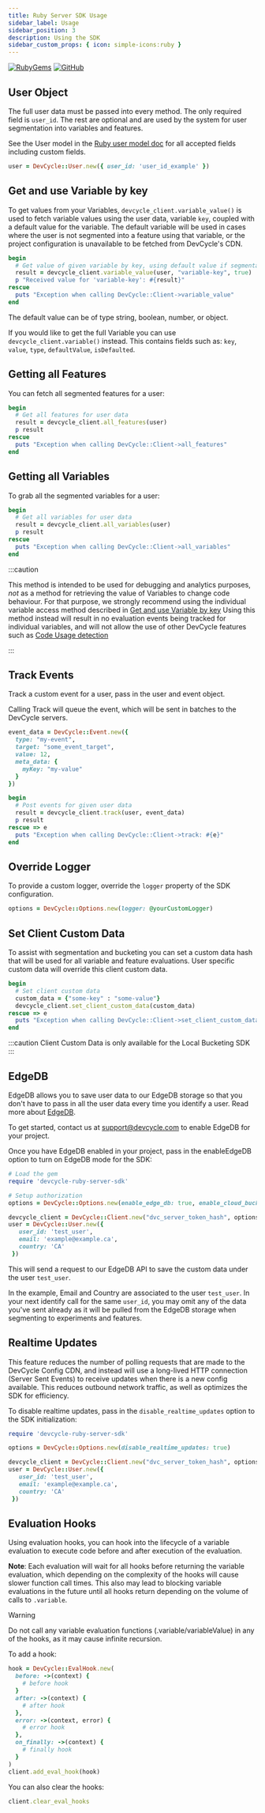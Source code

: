 ```yaml
---
title: Ruby Server SDK Usage
sidebar_label: Usage
sidebar_position: 3
description: Using the SDK
sidebar_custom_props: { icon: simple-icons:ruby }
---
```


[![RubyGems](https://badgen.net/rubygems/v/devcycle-ruby-server-sdk/latest)](https://rubygems.org/gems/devcycle-ruby-server-sdk)
[![GitHub](https://img.shields.io/github/stars/devcyclehq/ruby-server-sdk.svg?style=social&label=Star&maxAge=2592000)](https://github.com/DevCycleHQ/ruby-server-sdk)

[//]: # 'wizard-evaluate-start'

## User Object

The full user data must be passed into every method. The only required field is `user_id`.
The rest are optional and are used by the system for user segmentation into variables and features.

See the User model in the [Ruby user model doc](https://github.com/DevCycleHQ/ruby-server-sdk/blob/main/lib/devcycle-ruby-server-sdk/models/user.rb)
for all accepted fields including custom fields.

```ruby
user = DevCycle::User.new({ user_id: 'user_id_example' })
```

## Get and use Variable by key

To get values from your Variables, `devcycle_client.variable_value()` is used to fetch variable values using the user data,
variable `key`, coupled with a default value for the variable. The default variable will be used in cases where
the user is not segmented into a feature using that variable, or the project configuration is unavailable
to be fetched from DevCycle's CDN.

```ruby
begin
  # Get value of given variable by key, using default value if segmentation is not passed or variable does not exit
  result = devcycle_client.variable_value(user, "variable-key", true)
  p "Received value for 'variable-key': #{result}"
rescue
  puts "Exception when calling DevCycle::Client->variable_value"
end
```

[//]: # 'wizard-evaluate-end'

The default value can be of type string, boolean, number, or object.

If you would like to get the full Variable you can use `devcycle_client.variable()` instead. This contains fields such as:
`key`, `value`, `type`, `defaultValue`, `isDefaulted`.

## Getting all Features

You can fetch all segmented features for a user:

```ruby
begin
  # Get all features for user data
  result = devcycle_client.all_features(user)
  p result
rescue
  puts "Exception when calling DevCycle::Client->all_features"
end
```

## Getting all Variables

To grab all the segmented variables for a user:

```ruby
begin
  # Get all variables for user data
  result = devcycle_client.all_variables(user)
  p result
rescue
  puts "Exception when calling DevCycle::Client->all_variables"
end
```

:::caution

This method is intended to be used for debugging and analytics purposes, _not_ as a method for retrieving the value of Variables to change code behaviour.
For that purpose, we strongly recommend using the individual variable access method described in [Get and use Variable by key](#get-and-use-variable-by-key)
Using this method instead will result in no evaluation events being tracked for individual variables, and will not allow the use
of other DevCycle features such as [Code Usage detection](/integrations/github/feature-usage-action)

:::

## Track Events

Track a custom event for a user, pass in the user and event object.

Calling Track will queue the event, which will be sent in batches to the DevCycle servers.

```ruby
event_data = DevCycle::Event.new({
  type: "my-event",
  target: "some_event_target",
  value: 12,
  meta_data: {
    myKey: "my-value"
  }
})

begin
  # Post events for given user data
  result = devcycle_client.track(user, event_data)
  p result
rescue => e
  puts "Exception when calling DevCycle::Client->track: #{e}"
end
```

## Override Logger

To provide a custom logger, override the `logger` property of the SDK configuration.

```ruby
options = DevCycle::Options.new(logger: @yourCustomLogger)
```

## Set Client Custom Data

To assist with segmentation and bucketing you can set a custom data hash that will be used for all variable and feature evaluations. User specific custom data will override this client custom data.

```ruby
begin
  # Set client custom data
  custom_data = {"some-key" : "some-value"}
  devcycle_client.set_client_custom_data(custom_data)
rescue => e
  puts "Exception when calling DevCycle::Client->set_client_custom_data: #{e}"
end
```

:::caution
Client Custom Data is only available for the Local Bucketing SDK
:::

## EdgeDB

EdgeDB allows you to save user data to our EdgeDB storage so that you don't have to pass in all the user data every time you identify a user.
Read more about [EdgeDB](/platform/feature-flags/targeting/edgedb).

To get started, contact us at support@devcycle.com to enable EdgeDB for your project.

Once you have EdgeDB enabled in your project, pass in the enableEdgeDB option to turn on EdgeDB mode for the SDK:

```ruby
# Load the gem
require 'devcycle-ruby-server-sdk'

# Setup authorization
options = DevCycle::Options.new(enable_edge_db: true, enable_cloud_bucketing: true)

devcycle_client = DevCycle::Client.new("dvc_server_token_hash", options, true)
user = DevCycle::User.new({
   user_id: 'test_user',
   email: 'example@example.ca',
   country: 'CA'
 })
```

This will send a request to our EdgeDB API to save the custom data under the user `test_user`.

In the example, Email and Country are associated to the user `test_user`.
In your next identify call for the same `user_id`, you may omit any of the data you've sent already as it will be pulled
from the EdgeDB storage when segmenting to experiments and features.

## Realtime Updates

This feature reduces the number of polling requests that are made to the DevCycle Config CDN, and instead will
use a long-lived HTTP connection (Server Sent Events) to receive updates when there is a new config available.
This reduces outbound network traffic, as well as optimizes the SDK for efficiency.

To disable realtime updates, pass in the `disable_realtime_updates` option to the SDK initialization:

```ruby
require 'devcycle-ruby-server-sdk'

options = DevCycle::Options.new(disable_realtime_updates: true)

devcycle_client = DevCycle::Client.new("dvc_server_token_hash", options, true)
user = DevCycle::User.new({
   user_id: 'test_user',
   email: 'example@example.ca',
   country: 'CA'
 })
```

## Evaluation Hooks

Using evaluation hooks, you can hook into the lifecycle of a variable evaluation to execute code before and after execution of the evaluation.

**Note**: Each evaluation will wait for all hooks before returning the variable evaluation, which depending on the complexity of the hooks will cause slower function call times. This also may lead to blocking variable evaluations in the future until all hooks return depending on the volume of calls to `.variable`.

> [!WARNING]
> Do not call any variable evaluation functions (.variable/variableValue) in any of the hooks, as it may cause infinite recursion.

To add a hook:

```ruby
hook = DevCycle::EvalHook.new(
  before: ->(context) {
    # before hook
  }
  after: ->(context) {
    # after hook
  },
  error: ->(context, error) {
    # error hook
  },
  on_finally: ->(context) {
    # finally hook
  }
)
client.add_eval_hook(hook)
```

You can also clear the hooks:

```ruby
client.clear_eval_hooks
```
